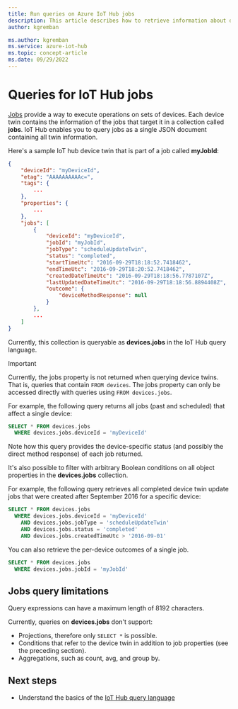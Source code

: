 ```yaml
---
title: Run queries on Azure IoT Hub jobs
description: This article describes how to retrieve information about device jobs from your Azure IoT hub using the query language.
author: kgremban

ms.author: kgremban
ms.service: azure-iot-hub
ms.topic: concept-article
ms.date: 09/29/2022
---
```


# Queries for IoT Hub jobs

[Jobs](iot-hub-devguide-jobs.md) provide a way to execute operations on sets of devices. Each device twin contains the information of the jobs that target it in a collection called **jobs**.  IoT Hub enables you to query jobs as a single JSON document containing all twin information.

Here's a sample IoT hub device twin that is part of a job called **myJobId**:

```json
{
    "deviceId": "myDeviceId",
    "etag": "AAAAAAAAAAc=",
    "tags": {
        ...
    },
    "properties": {
        ...
    },
    "jobs": [
        {
            "deviceId": "myDeviceId",
            "jobId": "myJobId",
            "jobType": "scheduleUpdateTwin",
            "status": "completed",
            "startTimeUtc": "2016-09-29T18:18:52.7418462",
            "endTimeUtc": "2016-09-29T18:20:52.7418462",
            "createdDateTimeUtc": "2016-09-29T18:18:56.7787107Z",
            "lastUpdatedDateTimeUtc": "2016-09-29T18:18:56.8894408Z",
            "outcome": {
                "deviceMethodResponse": null
            }
        },
        ...
    ]
}
```

Currently, this collection is queryable as **devices.jobs** in the IoT Hub query language.

> [!IMPORTANT]
> Currently, the jobs property is not returned when querying device twins. That is, queries that contain `FROM devices`. The jobs property can only be accessed directly with queries using `FROM devices.jobs`.

For example, the following query returns all jobs (past and scheduled) that affect a single device:

```sql
SELECT * FROM devices.jobs
  WHERE devices.jobs.deviceId = 'myDeviceId'
```

Note how this query provides the device-specific status (and possibly the direct method response) of each job returned.

It's also possible to filter with arbitrary Boolean conditions on all object properties in the **devices.jobs** collection.

For example, the following query retrieves all completed device twin update jobs that were created after September 2016 for a specific device:

```sql
SELECT * FROM devices.jobs
  WHERE devices.jobs.deviceId = 'myDeviceId'
    AND devices.jobs.jobType = 'scheduleUpdateTwin'
    AND devices.jobs.status = 'completed'
    AND devices.jobs.createdTimeUtc > '2016-09-01'
```

You can also retrieve the per-device outcomes of a single job.

```sql
SELECT * FROM devices.jobs
  WHERE devices.jobs.jobId = 'myJobId'
```

## Jobs query limitations

Query expressions can have a maximum length of 8192 characters.

Currently, queries on **devices.jobs** don't support:

* Projections, therefore only `SELECT *` is possible.
* Conditions that refer to the device twin in addition to job properties (see the preceding section).
* Aggregations, such as count, avg, and group by.

## Next steps

* Understand the basics of the [IoT Hub query language](iot-hub-devguide-query-language.md)
